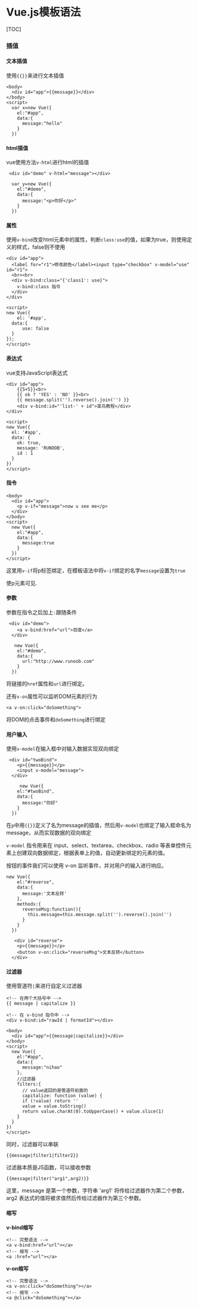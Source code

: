 # Vue.js模板语法



[TOC]

### 插值

#### 文本插值

使用`{{}}`来进行文本插值


```
<body>
  <div id="app">{{message}}</div>
</body>
<script>
  var x=new Vue({
    el:"#app",
    data:{
      message:"hello"
    }
  })
```

#### html插值

vue使用方法`v-html`进行html的插值

```
 <div id="demo" v-html="message"></div>
 
  var y=new Vue({
    el:"#demo",
    data:{
      message:"<p>你好</p>"
    }
  })
```

#### 属性

使用`v-bind`改变html元素中的属性，判断`class:use`的值，如果为true，则使用定义的样式，false则不使用

```
<div id="app">
  <label for="r1">修改颜色</label><input type="checkbox" v-model="use" id="r1">
  <br><br>
  <div v-bind:class="{'class1': use}">
    v-bind:class 指令
  </div>
</div>
    
<script>
new Vue({
    el: '#app',
  data:{
      use: false
  }
});
</script>
```

#### 表达式

vue支持JavaScript表达式

```
<div id="app">
	{{5+5}}<br>
	{{ ok ? 'YES' : 'NO' }}<br>
	{{ message.split('').reverse().join('') }}
	<div v-bind:id="'list-' + id">菜鸟教程</div>
</div>
	
<script>
new Vue({
  el: '#app',
  data: {
	ok: true,
    message: 'RUNOOB',
	id : 1
  }
})
</script>
```

#### 指令

```
<body>
  <div id="app">
    <p v-if="message">now u see me</p>
  </div>
</body>
<script>
  new Vue({
    el:"#app",
    data:{
      message:true
    }
  })
</script>
```

这里用`v-if`将p标签绑定，在模板语法中将`v-if`绑定的名字`message`设置为`true`

使p元素可见.

#### 参数

参数在指令之后加上`:`跟随条件

```
 <div id="demo">
    <a v-bind:href="url">百度</a>
  </div>
  
   new Vue({
    el:"#demo",
    data:{
      url:"http://www.runoob.com"
    }
  })
```

将链接的`href`属性和`url`进行绑定。

还有`v-on`属性可以监听DOM元素的行为

```
<a v-on:click="doSomething">
```

将DOM的点击事件和`doSomething`进行绑定

#### 用户输入

使用`v-model`在输入框中对输入数据实现双向绑定

```
 <div id="twoBind">
    <p>{{message}}</p>
    <input v-model="message">
  </div>
  
  	 new Vue({
    el:"#twoBind",
    data:{
      message:"你好"
    }
  })
```

在`p`中用`{{}}`定义了名为message的插值，然后用`v-model`也绑定了输入框命名为message，从而实现数据的双向绑定

`v-model` 指令用来在 input、select、textarea、checkbox、radio 等表单控件元素上创建双向数据绑定，根据表单上的值，自动更新绑定的元素的值。

按钮的事件我们可以使用 v-on 监听事件，并对用户的输入进行响应。

```
new Vue({
    el:"#reverse",
    data:{
      message:'文本反转'
    },
    methods:{
      reverseMsg:function(){
        this.message=this.message.split('').reverse().join('')
      }
    }
  })
  
   <div id="reverse">
    <p>{{message}}</p>
    <button v-on:click="reverseMsg">文本反转</button>
  </div>
```

#### 过滤器

使用管道符`|`来进行自定义过滤器

```
<!-- 在两个大括号中 -->
{{ message | capitalize }}

<!-- 在 v-bind 指令中 -->
<div v-bind:id="rawId | formatId"></div>
```

```
<body>
  <div id="app">{{message|capitalize}}</div>
</body>
<script>
  new Vue({
    el:"#app",
    data:{
      message:"nihao"
    },
    //过滤器
    filters:{
      // value返回的是管道符前面的
      capitalize: function (value) {
      if (!value) return ''
      value = value.toString()
      return value.charAt(0).toUpperCase() + value.slice(1)
    }
  }
})
</script>
```

同时，过滤器可以串联

```
{{message|filter1|filter2}}
```

过滤器本质是JS函数，可以接收参数

```
{{message|filter("arg1",arg2)}}
```

这里，message 是第一个参数，字符串 'arg1' 将传给过滤器作为第二个参数， arg2 表达式的值将被求值然后传给过滤器作为第三个参数。

#### 缩写

**v-bind缩写**

```
<!-- 完整语法 -->
<a v-bind:href="url"></a>
<!-- 缩写 -->
<a :href="url"></a>
```

**v-on缩写**

```
<!-- 完整语法 -->
<a v-on:click="doSomething"></a>
<!-- 缩写 -->
<a @click="doSomething"></a>
```

